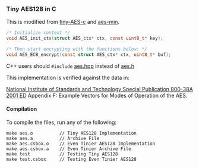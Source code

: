 ### Tiny AES128 in C

This is modified from [tiny-AES-c](https://github.com/kokke/tiny-AES-c) and [aes-min](https://github.com/cmcqueen/aes-min).

```C
/* Initialize context */
void AES_init_ctx(struct AES_ctx* ctx, const uint8_t* key);

/* Then start encrypting with the functions below: */
void AES_ECB_encrypt(const struct AES_ctx* ctx, uint8_t* buf);
```

C++ users should `#include` [aes.hpp](./aes.hpp) instead of [aes.h](./aes.h)

This implementation is verified against the data in:

[National Institute of Standards and Technology Special Publication 800-38A 2001 ED](http://nvlpubs.nist.gov/nistpubs/Legacy/SP/nistspecialpublication800-38a.pdf) Appendix F: Example Vectors for Modes of Operation of the AES.

#### Compilation
To compile the files, run any of the following:
```
make aes.o          // Tiny AES128 Implementation
make aes.a          // Archive File
make aes.csbox.o    // Even Tinier AES128 Implementation
make aes.csbox.a    // Even Tinier Archive File
make test           // Testing Tiny AES128
make test.csbox     // Testing Even Tinier AES128
```